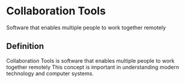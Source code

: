 # Collaboration Tools

Software that enables multiple people to work together remotely

## Definition
Collaboration Tools is software that enables multiple people to work together remotely This concept is important in understanding modern technology and computer systems.

